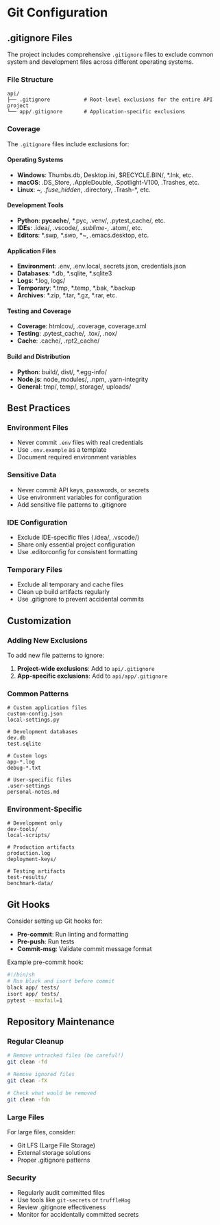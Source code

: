 # Git Configuration

## .gitignore Files

The project includes comprehensive `.gitignore` files to exclude common system and development files across different operating systems.

### File Structure

```
api/
├── .gitignore           # Root-level exclusions for the entire API project
└── app/.gitignore       # Application-specific exclusions
```

### Coverage

The `.gitignore` files include exclusions for:

#### Operating Systems
- **Windows**: Thumbs.db, Desktop.ini, $RECYCLE.BIN/, *.lnk, etc.
- **macOS**: .DS_Store, .AppleDouble, .Spotlight-V100, .Trashes, etc.
- **Linux**: *~, .fuse_hidden*, .directory, .Trash-*, etc.

#### Development Tools
- **Python**: __pycache__/, *.pyc, .venv/, .pytest_cache/, etc.
- **IDEs**: .idea/, .vscode/, *.sublime-*, .atom/, etc.
- **Editors**: *.swp, *.swo, *~, .emacs.desktop, etc.

#### Application Files
- **Environment**: .env, .env.local, secrets.json, credentials.json
- **Databases**: *.db, *.sqlite, *.sqlite3
- **Logs**: *.log, logs/
- **Temporary**: *.tmp, *.temp, *.bak, *.backup
- **Archives**: *.zip, *.tar, *.gz, *.rar, etc.

#### Testing and Coverage
- **Coverage**: htmlcov/, .coverage, coverage.xml
- **Testing**: .pytest_cache/, .tox/, .nox/
- **Cache**: .cache/, .rpt2_cache/

#### Build and Distribution
- **Python**: build/, dist/, *.egg-info/
- **Node.js**: node_modules/, .npm, .yarn-integrity
- **General**: tmp/, temp/, storage/, uploads/

## Best Practices

### Environment Files
- Never commit `.env` files with real credentials
- Use `.env.example` as a template
- Document required environment variables

### Sensitive Data
- Never commit API keys, passwords, or secrets
- Use environment variables for configuration
- Add sensitive file patterns to .gitignore

### IDE Configuration
- Exclude IDE-specific files (.idea/, .vscode/)
- Share only essential project configuration
- Use .editorconfig for consistent formatting

### Temporary Files
- Exclude all temporary and cache files
- Clean up build artifacts regularly
- Use .gitignore to prevent accidental commits

## Customization

### Adding New Exclusions

To add new file patterns to ignore:

1. **Project-wide exclusions**: Add to `api/.gitignore`
2. **App-specific exclusions**: Add to `api/app/.gitignore`

### Common Patterns

```gitignore
# Custom application files
custom-config.json
local-settings.py

# Development databases
dev.db
test.sqlite

# Custom logs
app-*.log
debug-*.txt

# User-specific files
.user-settings
personal-notes.md
```

### Environment-Specific

```gitignore
# Development only
dev-tools/
local-scripts/

# Production artifacts
production.log
deployment-keys/

# Testing artifacts
test-results/
benchmark-data/
```

## Git Hooks

Consider setting up Git hooks for:

- **Pre-commit**: Run linting and formatting
- **Pre-push**: Run tests
- **Commit-msg**: Validate commit message format

Example pre-commit hook:
```bash
#!/bin/sh
# Run black and isort before commit
black app/ tests/
isort app/ tests/
pytest --maxfail=1
```

## Repository Maintenance

### Regular Cleanup

```bash
# Remove untracked files (be careful!)
git clean -fd

# Remove ignored files
git clean -fX

# Check what would be removed
git clean -fdn
```

### Large Files

For large files, consider:
- Git LFS (Large File Storage)
- External storage solutions
- Proper .gitignore patterns

### Security

- Regularly audit committed files
- Use tools like `git-secrets` or `truffleHog`
- Review .gitignore effectiveness
- Monitor for accidentally committed secrets